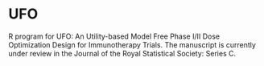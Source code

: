 # UFO
R program for UFO: An Utility-based Model Free Phase I/II Dose Optimization Design for Immunotherapy Trials.
The manuscript is currently under review in the Journal of the Royal Statistical Society: Series C.
